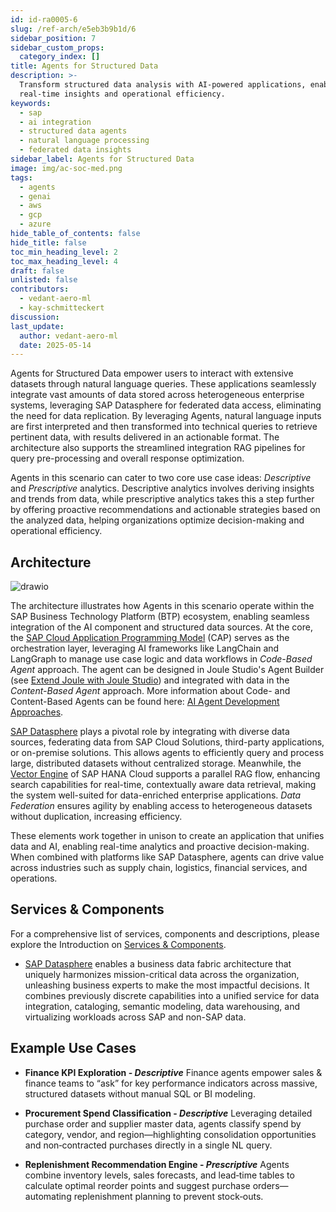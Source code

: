 ```yaml
---
id: id-ra0005-6
slug: /ref-arch/e5eb3b9b1d/6
sidebar_position: 7
sidebar_custom_props:
  category_index: []
title: Agents for Structured Data
description: >-
  Transform structured data analysis with AI-powered applications, enabling
  real-time insights and operational efficiency.
keywords:
  - sap
  - ai integration
  - structured data agents
  - natural language processing
  - federated data insights
sidebar_label: Agents for Structured Data
image: img/ac-soc-med.png
tags:
  - agents
  - genai
  - aws
  - gcp
  - azure
hide_table_of_contents: false
hide_title: false
toc_min_heading_level: 2
toc_max_heading_level: 4
draft: false
unlisted: false
contributors:
  - vedant-aero-ml
  - kay-schmitteckert
discussion:
last_update:
  author: vedant-aero-ml
  date: 2025-05-14
---
```


Agents for Structured Data empower users to interact with extensive datasets through natural language queries. These applications seamlessly integrate vast amounts of data stored across heterogeneous enterprise systems, leveraging SAP Datasphere for federated data access, eliminating the need for data replication. By leveraging Agents, natural language inputs are first interpreted and then transformed into technical queries to retrieve pertinent data, with results delivered in an actionable format. The architecture also supports the streamlined integration RAG pipelines for query pre-processing and overall response optimization.

Agents in this scenario can cater to two core use case ideas: _Descriptive_ and _Prescriptive_ analytics. Descriptive analytics involves deriving insights and trends from data, while prescriptive analytics takes this a step further by offering proactive recommendations and actionable strategies based on the analyzed data, helping organizations optimize decision-making and operational efficiency.

## Architecture

![drawio](./drawio/reference-architecture-generative-ai-intelligent-data-apps.drawio)

The architecture illustrates how Agents in this scenario operate within the SAP Business Technology Platform (BTP) ecosystem, enabling seamless integration of the AI component and structured data sources. At the core, the [SAP Cloud Application Programming Model](./#sap-cloud-application-programming-model) (CAP)
serves as the orchestration layer, leveraging AI frameworks like LangChain and LangGraph to manage use case logic and data workflows in _Code-Based Agent_ approach. The agent can be designed in Joule Studio's Agent Builder (see [Extend Joule with Joule Studio](../../RA0024/readme.md)) and integrated with data in the _Content-Based Agent_ approach. More information about Code- and Content-Based Agents can be found here: [AI Agent Development Approaches](../5-ai-agents/readme.md#ai-agent-development-approaches).

[SAP Datasphere](./#services--components) plays a pivotal role by integrating with diverse data sources, federating data from SAP Cloud Solutions, third-party applications, or on-premise solutions. This allows agents to efficiently query and process large, distributed datasets without centralized storage. Meanwhile, the [Vector Engine](./#vector-engine) of SAP HANA Cloud supports a parallel RAG flow, enhancing search capabilities for real-time, contextually aware data retrieval, making the system well-suited for data-enriched enterprise applications. _Data Federation_ ensures agility by enabling access to heterogeneous datasets without duplication, increasing efficiency.

These elements work together in unison to create an application that unifies data and AI, enabling real-time analytics and proactive decision-making. When combined with platforms like SAP Datasphere, agents can drive value across industries such as supply chain, logistics, financial services, and operations.

## Services & Components
For a comprehensive list of services, components and descriptions, please explore the Introduction on [Services & Components](./#services--components).
- [SAP Datasphere](https://discovery-center.cloud.sap/serviceCatalog/a62771ea-b7bf-4746-9d4b-fec20ade5281) enables a business data fabric architecture that uniquely harmonizes mission-critical data across the organization, unleashing business experts to make the most impactful decisions. It combines previously discrete capabilities into a unified service for data integration, cataloging, semantic modeling, data warehousing, and virtualizing workloads across SAP and non-SAP data.
## Example Use Cases

- **Finance KPI Exploration - _Descriptive_**
    Finance agents empower sales & finance teams to “ask” for key performance indicators across massive, structured datasets without manual SQL or BI modeling.

- **Procurement Spend Classification -&nbsp;_Descriptive_**
  Leveraging detailed purchase order and supplier master data, agents classify spend by category, vendor, and region—highlighting consolidation opportunities and non‑contracted purchases directly in a single NL query.

- **Replenishment Recommendation Engine - _Prescriptive_**
  Agents combine inventory levels, sales forecasts, and lead‑time tables to calculate optimal reorder points and suggest purchase orders—automating replenishment planning to prevent stock‑outs.




<!-- ## Business Agent Foundation (BAF)
The aim of the Business Agent Foundation (prototype) is to enable the efficient realization of business AI scenarios by providing reusable AI business agents as a service.
Through various integration and development tools provided via the Business Agent Foundation (prototype),
AI agents can be seamlessly integrated into existing and new business applications.
The innovation offers various features that empower agents with the skills required to complete enterprise processes and tasks,
while understanding business context and semantics. For more information, read the blog post [AI Business Agents and the Evolution of Business Automation: Join the Innovation Journey](https://community.sap.com/t5/technology-blogs-by-sap/ai-business-agents-and-the-evolution-of-business-automation-join-the/ba-p/13614232). -->
